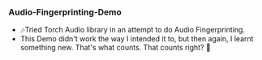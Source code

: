 ### Audio-Fingerprinting-Demo
- 🎶Tried Torch Audio library in an attempt to do Audio Fingerprinting.
- This Demo didn't work the way I intended it to, but then again, I learnt something new. That's what counts. That counts right? 🥺
